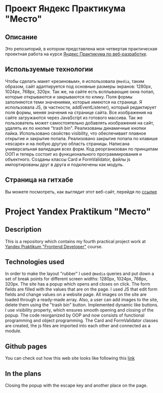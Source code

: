 # Проект Яндекс Практикума "Место"

## Описание

Это репозиторий, в котором представлена моя четвертая практическая проектная работа на курсе [Яндекс Практикума по веб-разработке](https://practicum.yandex.ru/web/).
## Используемые технологии

Чтобы сделать макет «резиновым», я использовала `@media`, таким образом, сайт адаптируется под основные размеры экранов: 1280px, 1024px, 768px, 320px. Так же, на сайте есть всплывающие окна попап, которые открываются и закрываются по клику. Поля формы заполняются теми значениями, которые имеются на странице. Я использовала JS, (в частности, addEventListener), который редактирует поля формы, меняя значения на странице сайта. Все изображения на сайте загружаются через JavaScript из готового массива. Так же пользователь может самостоятельно добавлять изображения на сайт, удалять их по кнопке "trash bin". Реализованы динамичные кнопки лайка. Использовано свойство visibility, что обеспечивает плавное открытие и закрытие попапа.
Реализовано закрытие попапа по клавише «escape» и на любую другую область страницы.
Написана универсальная валидация всех форм.
Код реорганизован по принципам ООП и теперь состоит из функционального программирования и объектного. Созданы классы Card и FormValidator, файлы  js  импортированы друг в друга и подключены как модуль.
## Страница на гитхабе

Вы можете посмотреть, как выглядит этот веб-сайт, перейдя по [ссылке](https://vybegalo.github.io/mesto/)



# Project Yandex Praktikum "Место"

## Description

This is a repository which contains my fourth practical project work at [Yandex Praktikum "Frontend Developer"](https://practicum.yandex.ru/web/) course.
## Technologies used

In order to make the layout "rubber" I used `@media` queries and put down a set of break points for different screen widths: 1280px, 1024px, 768px, 320px. The site has a popup which opens and closes on click. The form fields are filled with the values that are on the page. I used JS that edit form fields and change values on a website page. All images on the site are loaded through a ready-made array. Also, a user can add images to the site, delete them using the "trash bin" button. Implemented dynamic like buttons. I use visibility property, which ensures smooth opening and closing of the popup.
The code reorganized by OOP and now consists of functional programming and object programming. The Card and FormValidator classes are created, the js files are imported into each other and connected as a module.
## Github pages

You can check out how this web site looks like following this [link](https://vybegalo.github.io/mesto/)

## In the plans

Closing the popup with the escape key and another place on the page.


